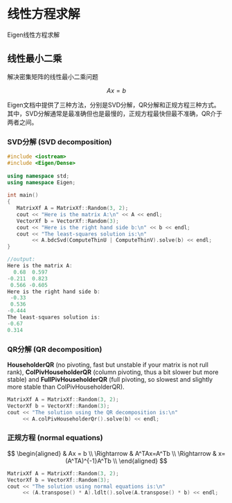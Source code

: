 # 线性方程求解

Eigen线性方程求解

## 线性最小二乘

解决密集矩阵的线性最小二乘问题

 $$Ax=b$$

 Eigen文档中提供了三种方法，分别是SVD分解，QR分解和正规方程三种方式。其中，SVD分解通常是最准确但也是最慢的，正规方程最快但最不准确，QR介于两者之间。

### SVD分解 (SVD decomposition)

``` C++
#include <iostream>
#include <Eigen/Dense>
 
using namespace std;
using namespace Eigen;
 
int main()
{
   MatrixXf A = MatrixXf::Random(3, 2);
   cout << "Here is the matrix A:\n" << A << endl;
   VectorXf b = VectorXf::Random(3);
   cout << "Here is the right hand side b:\n" << b << endl;
   cout << "The least-squares solution is:\n"
        << A.bdcSvd(ComputeThinU | ComputeThinV).solve(b) << endl;
}

//output:
Here is the matrix A:
  0.68  0.597
-0.211  0.823
 0.566 -0.605
Here is the right hand side b:
 -0.33
 0.536
-0.444
The least-squares solution is:
-0.67
0.314
```

### QR分解 (QR decomposition)

 **HouseholderQR** (no pivoting, fast but unstable if your matrix is not rull rank), **ColPivHouseholderQR** (column pivoting, thus a bit slower but more stable) and **FullPivHouseholderQR** (full pivoting, so slowest and slightly more stable than ColPivHouseholderQR).

```C++
MatrixXf A = MatrixXf::Random(3, 2);
VectorXf b = VectorXf::Random(3);
cout << "The solution using the QR decomposition is:\n"
     << A.colPivHouseholderQr().solve(b) << endl;
```

### 正规方程 (normal equations)

$$
\begin{aligned}
   & Ax = b \\
\Rightarrow & A^TAx=A^Tb \\
\Rightarrow & x=(A^TA)^{-1}A^Tb \\
\end{aligned}
$$

```C++
MatrixXf A = MatrixXf::Random(3, 2);
VectorXf b = VectorXf::Random(3);
cout << "The solution using normal equations is:\n"
     << (A.transpose() * A).ldlt().solve(A.transpose() * b) << endl;
```
